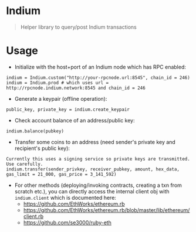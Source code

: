 # Indium

> Helper library to query/post Indium transactions

# Usage

- Initialize with the host+port of an Indium node which has RPC enabled:
```
indium = Indium.custom("http://your-rpcnode.url:8545", chain_id = 246)
indium = Indium.prod # which uses url = http://rpcnode.indium.network:8545 and chain_id = 246
```

- Generate a keypair (offline operation):
```
public_key, private_key = indium.create_keypair
```

- Check account balance of an address/public key:
```
indium.balance(pubkey)
```

- Transfer some coins to an address (need sender's private key and recipient's public key):
```
Currently this uses a signing service so private keys are transmitted. Use carefully.
indium.transfer(sender_privkey, receiver_pubkey, amount, hex_data, gas_limit = 21_000, gas_price = 3_141_592)
```

- For other methods (deploying/invoking contracts, creating a txn from scratch etc.), you can directly access the internal client obj with `indium.client` which is documented here: 
  - https://github.com/EthWorks/ethereum.rb
  - https://github.com/EthWorks/ethereum.rb/blob/master/lib/ethereum/client.rb
  - https://github.com/se3000/ruby-eth